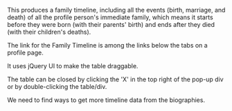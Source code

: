 This produces a family timeline, including all the events (birth, marriage, and death) of all the profile person's immediate family, which means it starts before they were born (with their parents' birth) and ends after they died (with their children's deaths).  

The link for the Family Timeline is among the links below the tabs on a profile page.

It uses jQuery UI to make the table draggable.  

The table can be closed by clicking the 'X' in the top right of the pop-up div or by double-clicking the table/div.

We need to find ways to get more timeline data from the biographies.